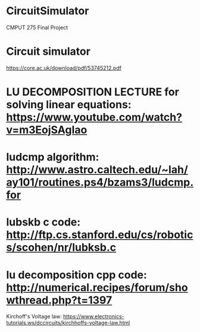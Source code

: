 # CircuitSimulator
CMPUT 275 Final Project

Circuit simulator
===================
https://core.ac.uk/download/pdf/53745212.pdf

LU DECOMPOSITION LECTURE for solving linear equations: https://www.youtube.com/watch?v=m3EojSAgIao
===============================
ludcmp algorithm: http://www.astro.caltech.edu/~lah/ay101/routines.ps4/bzams3/ludcmp.for
===
lubskb c code: http://ftp.cs.stanford.edu/cs/robotics/scohen/nr/lubksb.c
===
lu decomposition cpp code:
http://numerical.recipes/forum/showthread.php?t=1397
===
Kirchoff's Voltage law:
https://www.electronics-tutorials.ws/dccircuits/kirchhoffs-voltage-law.html
